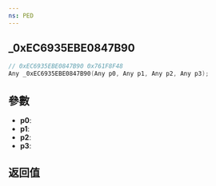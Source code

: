 ```yaml
---
ns: PED
---
```

## _0xEC6935EBE0847B90

```c
// 0xEC6935EBE0847B90 0x761F8F48
Any _0xEC6935EBE0847B90(Any p0, Any p1, Any p2, Any p3);
```


## 參數
* **p0**: 
* **p1**: 
* **p2**: 
* **p3**: 

## 返回值
